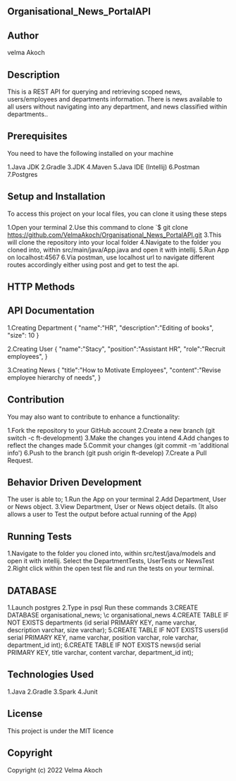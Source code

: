 
## Organisational_News_PortalAPI
## Author
 velma Akoch

## Description
This is a REST API for querying and retrieving scoped news, users/employees and departments information. There is news available to all users without navigating into any department, and news classified within departments..

## Prerequisites
You need to have the following installed on your machine

1.Java JDK
2.Gradle
3.JDK
4.Maven
5.Java IDE (Intellij)
6.Postman
7.Postgres

## Setup and Installation
To access this project on your local files, you can clone it using these steps

1.Open your terminal
2.Use this command to clone `$ git clone https://github.com/VelmaAkoch/Organisational_News_PortalAPI.git
3.This will clone the repository into your local folder
4.Navigate to the folder you cloned into, within src/main/java/App.java and open it with intellij.
5.Run App on localhost:4567
6.Via postman, use localhost url to navigate different routes accordingly either using post and get to test the api.

## HTTP Methods

## API Documentation
1.Creating Department
{ "name":"HR", "description":"Editing of books", "size": 10 }

2.Creating User
{ "name":"Stacy", "position":"Assistant HR", "role":"Recruit employees", }

3.Creating News
{ "title":"How to Motivate Employees", "content":"Revise employee hierarchy of needs", }

## Contribution
You may also want to contribute to enhance a functionality:

1.Fork the repository to your GitHub account
2.Create a new branch (git switch -c ft-development)
3.Make the changes you intend
4.Add changes to reflect the changes made
5.Commit your changes (git commit -m 'additional info')
6.Push to the branch (git push origin ft-develop)
7.Create a Pull Request.

## Behavior Driven Development
The user is able to;
1.Run the App on your terminal
2.Add Department, User or News object.
3.View Department, User or News object details. (It also allows a user to Test the output before actual running of the App)

## Running Tests
1.Navigate to the folder you cloned into, within src/test/java/models and open it with intellij. Select the DepartmentTests, UserTests or NewsTest
2.Right click within the open test file and run the tests on your terminal.

## DATABASE
1.Launch postgres
2.Type in psql Run these commands
3.CREATE DATABASE organisational_news; \c organisational_news
4.CREATE TABLE IF NOT EXISTS departments (id serial PRIMARY KEY, name varchar, description varchar, size varchar);
5.CREATE TABLE IF NOT EXISTS users(id serial PRIMARY KEY, name varchar, position varchar, role varchar, department_id int);
6.CREATE TABLE IF NOT EXISTS news(id serial PRIMARY KEY, title varchar, content varchar, department_id int);

## Technologies Used
1.Java
2.Gradle
3.Spark
4.Junit

## License
This project is under the MIT licence

## Copyright
Copyright (c) 2022 Velma Akoch
